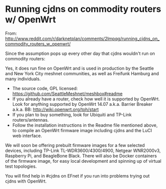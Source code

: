 # Running cjdns on commodity routers w/ OpenWrt

From: http://www.reddit.com/r/darknetplan/comments/2lmpqg/running_cjdns_on_commodity_routers_w_openwrt/

Since the assumption pops up every other day that cjdns wouldn't run on commodity routers:

Yes, it does run fine on OpenWrt and is used in production by the Seattle and New York City meshnet communities, as well as Freifunk Hamburg and many individuals.

- The source code, GPL licensed: https://github.com/SeattleMeshnet/meshbox#readme
- If you already have a router, check how well it is supported by OpenWrt. Look for anything supported by OpenWrt 14.07 a.k.a. Barrier Breaker a.k.a. BB: http://wiki.openwrt.org/toh/start
- If you plan to buy something, look for Ubiquiti and TP-Link routers/antennas.
- Follow the installation instructions in the Readme file mentioned above, to compile an OpenWrt firmware image including cjdns and the LuCI web interface.

We will soon be offering prebuilt firmware images for a few selected devices, including TP-Link TL-WDR3600/4300/4900, Netgear WNR2000v3, Raspberry Pi, and BeagleBone Black. There will also be Docker containers of the firmware image, for easy local development and spinning up of virtual test topologies.

You will find help in #cjdns on EFnet if you run into problems trying out cjdns with OpenWrt.
